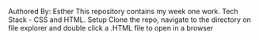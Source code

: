 Authored By: Esther
This repository contains my week one work.
Tech Stack - CSS and HTML.
Setup Clone the repo, navigate to the directory on file explorer and double click a .HTML file to open in a browser
